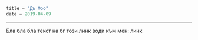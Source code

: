 ```meta
title = "Дъ Фоо"
date = 2019-04-09
```

---

Бла бла бла текст на бг
този линк води към мен: <l url="foo">линк</l>
